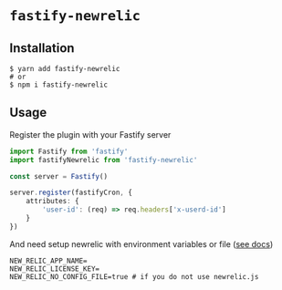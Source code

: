 # `fastify-newrelic`
## Installation

```shell
$ yarn add fastify-newrelic
# or
$ npm i fastify-newrelic
```

## Usage

Register the plugin with your Fastify server

```ts
import Fastify from 'fastify'
import fastifyNewrelic from 'fastify-newrelic'

const server = Fastify()

server.register(fastifyCron, {
    attributes: {
        'user-id': (req) => req.headers['x-userd-id']
    }
})
```
And need setup newrelic with environment variables or file ([see docs](https://docs.newrelic.com/docs/agents/nodejs-agent/installation-configuration/nodejs-agent-configuration))
```
NEW_RELIC_APP_NAME=
NEW_RELIC_LICENSE_KEY=
NEW_RELIC_NO_CONFIG_FILE=true # if you do not use newrelic.js
```